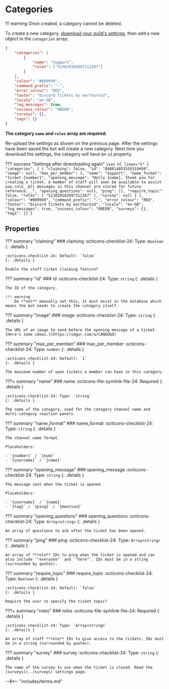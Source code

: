 # Categories

!!! warning
	Once created, a category cannot be deleted.

To create a new category, [download your guild's settings](../guild-settings#downloading-current-settings), then add a new object in the `categories` array:

```json hl_lines="3-6"
{
	"categories": [
		{
			"name": "Support",
			"roles": ["513828182697312267"]
		}
	],
	"colour": "#009999",
	"command_prefix": "-",
	"error_colour": "RED",
	"footer": "Discord Tickets by eartharoid",
	"locale": "en-GB",
	"log_messages": true,
	"success_colour": "GREEN",
	"surveys": {},
	"tags": {}
}
```

**The category `name` and `roles` array are required.**

Re-upload the settings as shown on the previous page. After the settings have been saved the bot will create a new category. Next time you download the settings, the category will have an `id` property.

??? success "Settings after downloading again"
	```json hl_lines="5"
	{
		"categories": [
			{
				"claiming": false,
				"id": "848614853555519499",
				"image": null,
				"max_per_member": 1,
				"name": "Support",
				"name_format": "ticket-{number}",
				"opening_message": "Hello {name}, thank you for creating a ticket. A member of staff will soon be available to assist you.\n\n__All messages in this channel are stored for future reference.__",
				"opening_questions": null,
				"ping": [],
				"require_topic": false,
				"roles": [
					"513828182697312267"
				],
				"survey": null
			}
		],
		"colour": "#009999",
		"command_prefix": "-",
		"error_colour": "RED",
		"footer": "Discord Tickets by eartharoid",
		"locale": "en-GB",
		"log_messages": true,
		"success_colour": "GREEN",
		"surveys": {},
		"tags": {}
	}
	```

## Properties

??? summary "claiming"
	### claiming
	:octicons-checklist-24: Type: `Boolean`
	{: .details }

	:octicons-checklist-24: Default: `false`
	{: .details }

	Enable the staff ticket claiming feature? 

??? summary "id"
	### id
	:octicons-checklist-24: Type: `string`
	{: .details }

	The ID of the category.

	!!! warning
		Do **not** manually set this, it must exist in the database which means the bot needs to create the category itself.

??? summary "image"
	### image
	:octicons-checklist-24: Type: `string`
	{: .details }

	The URL of an image to send before the opening message of a ticket. [Here's some ideas.](https://imgur.com/a/CANbUGO)

??? summary "max_per_member"
	### max_per_member
	:octicons-checklist-24: Type: `number`
	{: .details }

	:octicons-checklist-24: Default: `1`
	{: .details }

	The maximum number of open tickets a member can have in this category.

???+ summary "name"
	### name
	:octicons-file-symlink-file-24: Required
	{: .details }

	:octicons-checklist-24: Type: `string`
	{: .details }

	The name of the category, used for the category channel name and multi-category reaction panels. 

??? summary "name_format"
	### name_format
	:octicons-checklist-24: Type: `string`
	{: .details }

	The channel name format.

	Placeholders:

	- `{number}` / `{num}`
	- `{username}` / `{name}`

??? summary "opening_message"
	### opening_message
	:octicons-checklist-24: Type: `string`
	{: .details }

	The message sent when the ticket is opened.

	Placeholders:

	- `{username}` / `{name}`
	- `{tag}` / `{ping}` / `{mention}`

??? summary "opening_questions"
	### opening_questions
	:octicons-checklist-24: Type: `Array<string>`
	{: .details }

	An array of questions to ask after the ticket has been opened.

??? summary "ping"
	### ping
	:octicons-checklist-24: Type: `Array<string>`
	{: .details }

	An array of **role** IDs to ping when the ticket is opened and can also include `"everyone"` and `"here"`. IDs must be in a string (surrounded by quotes).

??? summary "require_topic"
	### require_topic
	:octicons-checklist-24: Type: `Boolean`
	{: .details }

	:octicons-checklist-24: Default: `false`
	{: .details }

	Require the user to specify the ticket topic?

???+ summary "roles"
	### roles
	:octicons-file-symlink-file-24: Required
	{: .details }

	:octicons-checklist-24: Type: `Array<string>`
	{: .details }

	An array of staff **role** IDs to give access to the tickets. IDs must be in a string (surrounded by quotes).

??? summary "survey"
	### survey
	:octicons-checklist-24: Type: `string`
	{: .details }

	The name of the survey to use when the ticket is closed. Read the [surveys](../surveys) settings page.

<!-- do not delete -->
--8<-- "includes/terms.md"
<!-- /do not delete -->
